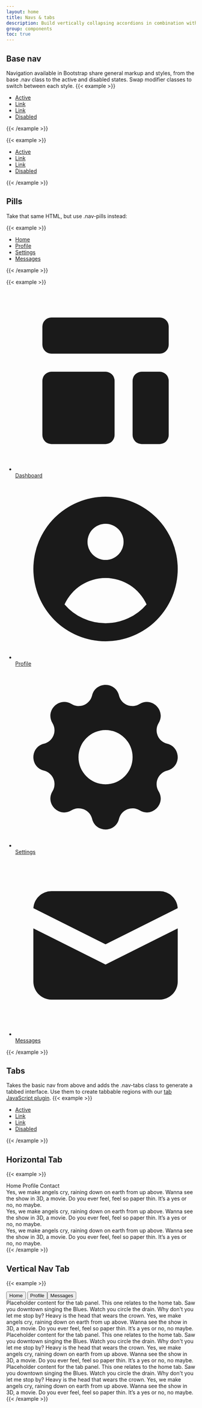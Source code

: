 ```yaml
---
layout: home
title: Navs & tabs
description: Build vertically collapsing accordions in combination with our Collapse JavaScript plugin.
group: components
toc: true
---
```


## Base nav
Navigation available in Bootstrap share general markup and styles, from the base .nav class to the active and disabled states. Swap modifier classes to switch between each style.
{{< example >}}
<ul class="nav">
  <li class="nav-item">
    <a class="nav-link active" aria-current="page" href="#">Active</a>
  </li>
  <li class="nav-item">
    <a class="nav-link" href="#">Link</a>
  </li>
  <li class="nav-item">
    <a class="nav-link" href="#">Link</a>
  </li>
  <li class="nav-item">
    <a class="nav-link disabled" href="#" tabindex="-1" aria-disabled="true">Disabled</a>
  </li>
</ul>
{{< /example >}}

{{< example >}}
<ul class="nav flex-column">
  <li class="nav-item">
    <a class="nav-link active" aria-current="page" href="#">Active</a>
  </li>
  <li class="nav-item">
    <a class="nav-link" href="#">Link</a>
  </li>
  <li class="nav-item">
    <a class="nav-link" href="#">Link</a>
  </li>
  <li class="nav-item">
    <a class="nav-link disabled" href="#" tabindex="-1" aria-disabled="true">Disabled</a>
  </li>
</ul>
{{< /example >}}

## Pills
Take that same HTML, but use <span class="fw-bold text-danger">.nav-pills</span> instead:

{{< example >}}
<div class="nav-wrapper position-relative">
    <ul class="nav nav-pills nav-fill flex-column flex-sm-row">
        <li class="nav-item me-sm-2">
            <a class="nav-link mb-3 mb-md-0 active" data-bs-toggle="tab" href="#">Home</a>
        </li>
        <li class="nav-item me-sm-2">
            <a class="nav-link mb-3 mb-md-0" data-bs-toggle="tab" href="#">Profile</a>
        </li>
        <li class="nav-item me-sm-2">
            <a class="nav-link mb-3 mb-md-0" data-bs-toggle="tab" href="#">Settings</a>
        </li>
        <li class="nav-item">
            <a class="nav-link mb-3 mb-md-0" data-bs-toggle="tab" href="#">Messages</a>
        </li>
    </ul>
</div>
{{< /example >}}

{{< example >}}
<div class="nav-wrapper position-relative">
    <ul class="nav nav-pills nav-fill flex-column flex-md-row">
        <li class="nav-item me-sm-2">
            <a class="nav-link mb-3 mb-md-0 d-flex align-items-center justify-content-center active" data-bs-toggle="tab" href="#">
              <svg fill="currentColor" viewBox="0 0 20 20" xmlns="http://www.w3.org/2000/svg"><path d="M3 4a1 1 0 011-1h12a1 1 0 011 1v2a1 1 0 01-1 1H4a1 1 0 01-1-1V4zM3 10a1 1 0 011-1h6a1 1 0 011 1v6a1 1 0 01-1 1H4a1 1 0 01-1-1v-6zM14 9a1 1 0 00-1 1v6a1 1 0 001 1h2a1 1 0 001-1v-6a1 1 0 00-1-1h-2z"></path></svg>
              Dashboard
            </a>
        </li>
        <li class="nav-item me-sm-2">
            <a class="nav-link mb-3 mb-md-0 d-flex align-items-center justify-content-center" data-bs-toggle="tab" href="#">
              <svg fill="currentColor" viewBox="0 0 20 20" xmlns="http://www.w3.org/2000/svg"><path fill-rule="evenodd" d="M18 10a8 8 0 11-16 0 8 8 0 0116 0zm-6-3a2 2 0 11-4 0 2 2 0 014 0zm-2 4a5 5 0 00-4.546 2.916A5.986 5.986 0 0010 16a5.986 5.986 0 004.546-2.084A5 5 0 0010 11z" clip-rule="evenodd"></path></svg>
              Profile
            </a>
        </li>
        <li class="nav-item me-sm-2">
            <a class="nav-link mb-3 mb-md-0 d-flex align-items-center justify-content-center" data-bs-toggle="tab" href="#">
              <svg fill="currentColor" viewBox="0 0 20 20" xmlns="http://www.w3.org/2000/svg"><path fill-rule="evenodd" d="M11.49 3.17c-.38-1.56-2.6-1.56-2.98 0a1.532 1.532 0 01-2.286.948c-1.372-.836-2.942.734-2.106 2.106.54.886.061 2.042-.947 2.287-1.561.379-1.561 2.6 0 2.978a1.532 1.532 0 01.947 2.287c-.836 1.372.734 2.942 2.106 2.106a1.532 1.532 0 012.287.947c.379 1.561 2.6 1.561 2.978 0a1.533 1.533 0 012.287-.947c1.372.836 2.942-.734 2.106-2.106a1.533 1.533 0 01.947-2.287c1.561-.379 1.561-2.6 0-2.978a1.532 1.532 0 01-.947-2.287c.836-1.372-.734-2.942-2.106-2.106a1.532 1.532 0 01-2.287-.947zM10 13a3 3 0 100-6 3 3 0 000 6z" clip-rule="evenodd"></path></svg>
              Settings
            </a>
        </li>
        <li class="nav-item">
            <a class="nav-link mb-3 mb-md-0 d-flex align-items-center justify-content-center" data-bs-toggle="tab" href="#">
              <svg fill="currentColor" viewBox="0 0 20 20" xmlns="http://www.w3.org/2000/svg"><path d="M2.003 5.884L10 9.882l7.997-3.998A2 2 0 0016 4H4a2 2 0 00-1.997 1.884z"></path><path d="M18 8.118l-8 4-8-4V14a2 2 0 002 2h12a2 2 0 002-2V8.118z"></path></svg>
              Messages
            </a>
        </li>
    </ul>
</div>
{{< /example >}}

## Tabs
Takes the basic nav from above and adds the <span class="fw-bold text-danger">.nav-tabs</span> class to generate a tabbed interface. Use them to create tabbable regions with our <a class="text-decoration-underline" href="#">tab JavaScript plugin</a>.
{{< example >}}
<ul class="nav nav-tabs">
  <li class="nav-item">
    <a class="nav-link active" aria-current="page" href="#">Active</a>
  </li>
  <li class="nav-item">
    <a class="nav-link" href="#">Link</a>
  </li>
  <li class="nav-item">
    <a class="nav-link" href="#">Link</a>
  </li>
  <li class="nav-item">
    <a class="nav-link disabled" href="#" tabindex="-1" aria-disabled="true">Disabled</a>
  </li>
</ul>
{{< /example >}}

## Horizontal Tab

{{< example >}}
<nav class="nav nav-pills flex-column flex-sm-row mb-3" id="pills-tab" role="tablist">
  <a class="flex-sm-fill text-sm-center nav-link me-sm-2 mb-2 mb-sm-0 active" aria-current="page" id="pills-home-tab" data-bs-toggle="pill" data-bs-target="#pills-home" type="button" role="tab" aria-controls="pills-home" aria-selected="true">Home</a>
  <a class="flex-sm-fill text-sm-center nav-link me-sm-2 mb-2 mb-sm-0" id="pills-profile-tab" data-bs-toggle="pill" data-bs-target="#pills-profile" type="button" role="tab" aria-controls="pills-profile" aria-selected="false">Profile</a>
  <a class="flex-sm-fill text-sm-center nav-link" id="pills-contact-tab" data-bs-toggle="pill" data-bs-target="#pills-contact" type="button" role="tab" aria-controls="pills-contact" aria-selected="false">Contact</a>
</nav>
<div class="tab-content" id="pills-tabContent">
  <div class="tab-pane fade show active" id="pills-home" role="tabpanel" aria-labelledby="pills-home-tab">Yes, we make angels cry, raining down on earth from up above. Wanna see the show in 3D, a movie. Do you ever feel, feel so paper thin. It’s a yes or no, no maybe.</div>
  <div class="tab-pane fade" id="pills-profile" role="tabpanel" aria-labelledby="pills-profile-tab">Yes, we make angels cry, raining down on earth from up above. Wanna see the show in 3D, a movie. Do you ever feel, feel so paper thin. It’s a yes or no, no maybe.</div>
  <div class="tab-pane fade" id="pills-contact" role="tabpanel" aria-labelledby="pills-contact-tab">Yes, we make angels cry, raining down on earth from up above. Wanna see the show in 3D, a movie. Do you ever feel, feel so paper thin. It’s a yes or no, no maybe.</div>
</div>
{{< /example >}}

## Vertical Nav Tab
{{< example >}}
<div class="d-flex align-items-start">
    <div class="nav flex-column nav-pills me-3" id="v-pills-tab" role="tablist" aria-orientation="vertical">
        <button class="nav-link mb-2 active" id="v-pills-home-tab" data-bs-toggle="pill" data-bs-target="#v-pills-home" type="button" role="tab" aria-controls="v-pills-home" aria-selected="true">Home</button>
        <button class="nav-link mb-2" id="v-pills-profile-tab" data-bs-toggle="pill" data-bs-target="#v-pills-profile" type="button" role="tab" aria-controls="v-pills-profile" aria-selected="false">Profile</buttona>
        <button class="nav-link mb-2" id="v-pills-messages-tab" data-bs-toggle="pill" data-bs-target="#v-pills-messages" type="button" role="tab" aria-controls="v-pills-messages" aria-selected="false">Messages</button>
    </div>
    <div class="tab-content" id="v-pills-tabContent">
        <div class="tab-pane fade show active" id="v-pills-home" role="tabpanel" aria-labelledby="v-pills-home-tab">Placeholder content for the tab panel. This one relates to the home tab. Saw you downtown singing the Blues. Watch you circle the drain. Why don't you let me stop by? Heavy is the head that wears the crown. Yes, we make angels cry, raining down on earth from up above. Wanna see the show in 3D, a movie. Do you ever feel, feel so paper thin. It’s a yes or no, no maybe.</div>
        <div class="tab-pane fade" id="v-pills-profile" role="tabpanel" aria-labelledby="v-pills-profile-tab">Placeholder content for the tab panel. This one relates to the home tab. Saw you downtown singing the Blues. Watch you circle the drain. Why don't you let me stop by? Heavy is the head that wears the crown. Yes, we make angels cry, raining down on earth from up above. Wanna see the show in 3D, a movie. Do you ever feel, feel so paper thin. It’s a yes or no, no maybe.</div>
        <div class="tab-pane fade" id="v-pills-messages" role="tabpanel" aria-labelledby="v-pills-messages-tab">Placeholder content for the tab panel. This one relates to the home tab. Saw you downtown singing the Blues. Watch you circle the drain. Why don't you let me stop by? Heavy is the head that wears the crown. Yes, we make angels cry, raining down on earth from up above. Wanna see the show in 3D, a movie. Do you ever feel, feel so paper thin. It’s a yes or no, no maybe.</div>
    </div>
</div>
{{< /example >}}